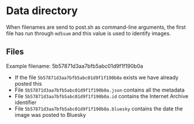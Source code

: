 # Data directory

When filenames are send to post.sh as command-line arguments, the first file has run through `md5sum` and this value is used to identify images.

## Files

Example filename: 5b57871d3aa7bfb5abc01d9f1f190b0a

* If the file `5b57871d3aa7bfb5abc01d9f1f190b0a` exists we have already posted this
* File `5b57871d3aa7bfb5abc01d9f1f190b0a.json` contains all the metadata
* File `5b57871d3aa7bfb5abc01d9f1f190b0a.id` contains the Internet Archive identifier
* File `5b57871d3aa7bfb5abc01d9f1f190b0a.bluesky` contains the date the image was posted to Bluesky
